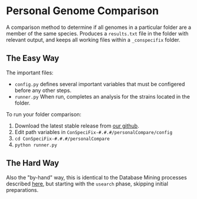 # Personal Genome Comparison

A comparison method to determine if all genomes in a particular folder are a member of the same species. Produces a `results.txt` file in the folder with relevant output, and keeps all working files within a `_conspecifix` folder.

## The Easy Way

The important files:
- `config.py` defines several important variables that must be configered before any other steps.
- `runner.py` When run, completes an analysis for the strains located in the folder.

To run your folder comparison:

1. Download the latest stable release from [our github](https://github.com/Bobay-Ochman/ConSpeciFix/releases).
2. Edit path variables in `ConSpeciFix-#.#.#/personalCompare/config`
3. `cd ConSpeciFix-#.#.#/personalCompare`
4. `python runner.py`

## The Hard Way

Also the "by-hand" way, this is identical to the Database Mining processes described [here](https://github.com/Bobay-Ochman/ConSpeciFix/tree/forRelease/database), but starting with the `usearch` phase, skipping initial preparations.